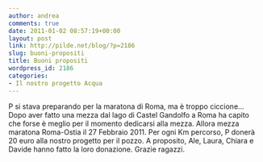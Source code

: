 ```yaml
---
author: andrea
comments: true
date: 2011-01-02 08:57:19+00:00
layout: post
link: http://pilde.net/blog/?p=2186
slug: buoni-propositi
title: Buoni propositi
wordpress_id: 2186
categories:
- Il nostro progetto Acqua
---
```


P si stava preparando per la maratona di Roma, ma è troppo ciccione... Dopo aver fatto una mezza dal lago di Castel Gandolfo a Roma ha capito che forse è meglio per il momento dedicarsi alla mezza. Allora mezza maratona Roma-Ostia il 27 Febbraio 2011. Per ogni Km percorso, P donerà 20 euro alla nostro progetto per il pozzo. A proposito, Ale, Laura, Chiara e Davide hanno fatto la loro donazione. Grazie ragazzi.
